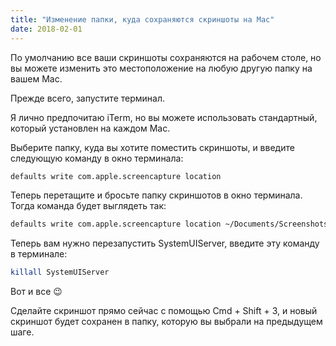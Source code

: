 ```yaml
---
title: "Изменение папки, куда сохраняются скриншоты на Mac"
date: 2018-02-01
---
```


По умолчанию все ваши скриншоты сохраняются на рабочем столе, но вы можете изменить это местоположение на любую другую папку на вашем Mac.

Прежде всего, запустите терминал.

Я лично предпочитаю iTerm, но вы можете использовать стандартный, который установлен на каждом Mac.

Выберите папку, куда вы хотите поместить скриншоты, и введите следующую команду в окно терминала:

```bash
defaults write com.apple.screencapture location
```

Теперь перетащите и бросьте папку скриншотов в окно терминала. Тогда команда будет выглядеть так:

```bash
defaults write com.apple.screencapture location ~/Documents/Screenshots
```

Теперь вам нужно перезапустить SystemUIServer, введите эту команду в терминале:

```bash
killall SystemUIServer
```

Вот и все 😉

Сделайте скриншот прямо сейчас с помощью Cmd + Shift + 3, и новый скриншот будет сохранен в папку, которую вы выбрали на предыдущем шаге.
